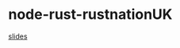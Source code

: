 # node-rust-rustnationUK

[slides](https://docs.google.com/presentation/d/1iX_7-rPV2xH4R7jNLrphwpishs-p7JR08vJyJapVn10/edit?usp=sharing)